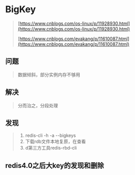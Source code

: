 # BigKey

> [https://www.cnblogs.com/os-linux/p/11928930.html](https://www.cnblogs.com/os-linux/p/11928930.html)
>
> [https://www.cnblogs.com/evakang/p/11610087.html](https://www.cnblogs.com/evakang/p/11610087.html)

## 问题

> 数据倾斜，部分实例内存不够用

## 解决

> 分而治之，分段处理

## 发现

> 1. redis-cli -h -a --bigkeys
> 2. 下载rdb文件本地复原，在查看
> 3. d第三方工具redis-rbd-cli

## redis4.0之后大key的发现和删除

>

